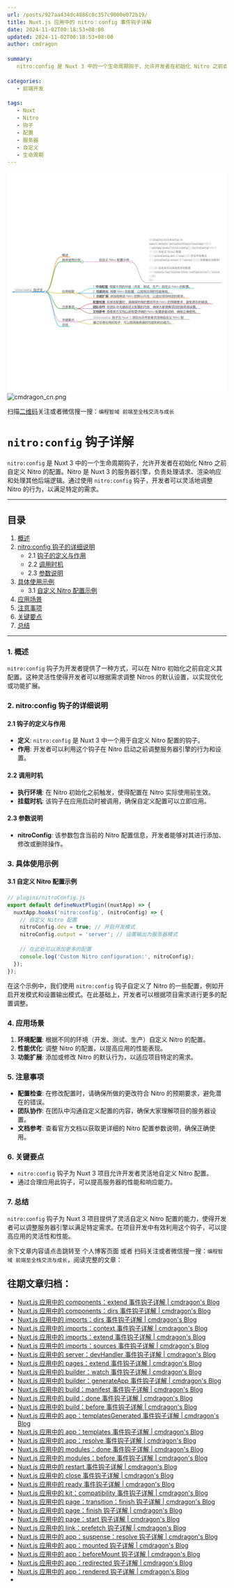 ```yaml
---
url: /posts/927aa434dc4886c8c357c9000e072b19/
title: Nuxt.js 应用中的 nitro：config 事件钩子详解
date: 2024-11-02T00:18:53+08:00
updated: 2024-11-02T00:18:53+08:00
author: cmdragon

summary:
   nitro:config 是 Nuxt 3 中的一个生命周期钩子，允许开发者在初始化 Nitro 之前自定义 Nitro 的配置。Nitro 是 Nuxt 3 的服务器引擎，负责处理请求、渲染响应和处理其他后端逻辑。通过使用 nitro:config 钩子，开发者可以灵活地调整 Nitro 的行为，以满足特定的需求。

categories:
   - 前端开发

tags:
   - Nuxt
   - Nitro
   - 钩子
   - 配置
   - 服务器
   - 自定义
   - 生命周期
---
```


<img src="/images/2024_11_02 15_32_47.png" title="2024_11_02 15_32_47.png" alt="2024_11_02 15_32_47.png"/>

<img src="https://api2.cmdragon.cn/upload/cmder/20250304_012821924.jpg" title="cmdragon_cn.png" alt="cmdragon_cn.png"/>


扫描[二维码](https://api2.cmdragon.cn/upload/cmder/20250304_012821924.jpg)关注或者微信搜一搜：`编程智域 前端至全栈交流与成长`

# `nitro:config` 钩子详解

`nitro:config` 是 Nuxt 3 中的一个生命周期钩子，允许开发者在初始化 Nitro 之前自定义 Nitro 的配置。Nitro 是 Nuxt 3 的服务器引擎，负责处理请求、渲染响应和处理其他后端逻辑。通过使用 `nitro:config` 钩子，开发者可以灵活地调整 Nitro 的行为，以满足特定的需求。

---

## 目录

1. [概述](#1-概述)
2. [nitro:config 钩子的详细说明](#2-nitroconfig-钩子的详细说明)
   - 2.1 [钩子的定义与作用](#21-钩子的定义与作用)
   - 2.2 [调用时机](#22-调用时机)
   - 2.3 [参数说明](#23-参数说明)
3. [具体使用示例](#3-具体使用示例)
   - 3.1 [自定义 Nitro 配置示例](#31-自定义-nitro-配置示例)
4. [应用场景](#4-应用场景)
5. [注意事项](#5-注意事项)
6. [关键要点](#6-关键要点)
7. [总结](#7-总结)

---

### 1. 概述

`nitro:config` 钩子为开发者提供了一种方式，可以在 Nitro 初始化之前自定义其配置。这种灵活性使得开发者可以根据需求调整 Nitros 的默认设置，以实现优化或功能扩展。

### 2. nitro:config 钩子的详细说明

#### 2.1 钩子的定义与作用

- **定义**: `nitro:config` 是 Nuxt 3 中一个用于自定义 Nitro 配置的钩子。
- **作用**: 开发者可以利用这个钩子在 Nitro 启动之前调整服务器引擎的行为和设置。

#### 2.2 调用时机

- **执行环境**: 在 Nitro 初始化之前触发，使得配置在 Nitro 实际使用前生效。
- **挂载时机**: 该钩子在应用启动时被调用，确保自定义配置可以立即应用。

#### 2.3 参数说明

- **nitroConfig**: 该参数包含当前的 Nitro 配置信息，开发者能够对其进行添加、修改或删除操作。

### 3. 具体使用示例

#### 3.1 自定义 Nitro 配置示例

```javascript
// plugins/nitroConfig.js
export default defineNuxtPlugin((nuxtApp) => {
  nuxtApp.hooks('nitro:config', (nitroConfig) => {
    // 自定义 Nitro 配置
    nitroConfig.dev = true; // 开启开发模式
    nitroConfig.output = 'server'; // 设置输出为服务器模式

    // 在此处可以添加更多的配置
    console.log('Custom Nitro configuration:', nitroConfig);
  });
});
```

在这个示例中，我们使用 `nitro:config` 钩子自定义了 Nitro 的一些配置，例如开启开发模式和设置输出模式。在此基础上，开发者可以根据项目需求进行更多的配置调整。

### 4. 应用场景

1. **环境配置**: 根据不同的环境（开发、测试、生产）自定义 Nitro 的配置。
2. **性能优化**: 调整 Nitro 的配置，以提高应用的性能表现。
3. **功能扩展**: 添加或修改 Nitro 的默认行为，以适应项目特定的需求。

### 5. 注意事项

- **配置检查**: 在修改配置时，请确保所做的更改符合 Nitro 的预期要求，避免潜在的错误。
- **团队协作**: 在团队中沟通自定义配置的内容，确保大家理解项目的服务器设置。
- **文档参考**: 查看官方文档以获取更详细的 Nitro 配置参数说明，确保正确使用。

### 6. 关键要点

- `nitro:config` 钩子为 Nuxt 3 项目允许开发者灵活地自定义 Nitro 配置。
- 通过合理应用此钩子，可以提高服务器的性能和响应能力。

### 7. 总结

`nitro:config` 钩子为 Nuxt 3 项目提供了灵活自定义 Nitro 配置的能力，使得开发者可以调整服务器引擎以满足特定需求。在项目开发中有效利用这个钩子，可以提高应用的灵活性和性能。

余下文章内容请点击跳转至 个人博客页面 或者 扫码关注或者微信搜一搜：`编程智域 前端至全栈交流与成长`，阅读完整的文章：

## 往期文章归档：

- [Nuxt.js 应用中的 components：extend 事件钩子详解 | cmdragon's Blog](https://blog.cmdragon.cn/posts/1189b069abd2cfe9869abbbb4f7f340b/)
- [Nuxt.js 应用中的 components：dirs 事件钩子详解 | cmdragon's Blog](https://blog.cmdragon.cn/posts/06467028093d81da701fced5b84150cb/)
- [Nuxt.js 应用中的 imports：dirs 事件钩子详解 | cmdragon's Blog](https://blog.cmdragon.cn/posts/d59459d9a47584d99ecdca9732024835/)
- [Nuxt.js 应用中的 imports：context 事件钩子详解 | cmdragon's Blog](https://blog.cmdragon.cn/posts/e94c7e1071e2541e95713c53eafd79ef/)
- [Nuxt.js 应用中的 imports：extend 事件钩子详解 | cmdragon's Blog](https://blog.cmdragon.cn/posts/1d6dcd3025621c288fddb7d17465133c/)
- [Nuxt.js 应用中的 imports：sources 事件钩子详解 | cmdragon's Blog](https://blog.cmdragon.cn/posts/cf392e5071f22b4179114cece7e0e8b1/)
- [Nuxt.js 应用中的 server：devHandler 事件钩子详解 | cmdragon's Blog](https://blog.cmdragon.cn/posts/e3271aac91ec30fc15176811b001ed48/)
- [Nuxt.js 应用中的 pages：extend 事件钩子详解 | cmdragon's Blog](https://blog.cmdragon.cn/posts/22eb7478a08b6f78043cd5fae24c7ad4/)
- [Nuxt.js 应用中的 builder：watch 事件钩子详解 | cmdragon's Blog](https://blog.cmdragon.cn/posts/4cfe5f35f1a903646731a6c05a54d1dc/)
- [Nuxt.js 应用中的 builder：generateApp 事件钩子详解 | cmdragon's Blog](https://blog.cmdragon.cn/posts/1191139984bd4df519af6d16a616949e/)
- [Nuxt.js 应用中的 build：manifest 事件钩子详解 | cmdragon's Blog](https://blog.cmdragon.cn/posts/d69fdaae50601566d6f15c4e837c7cf3/)
- [Nuxt.js 应用中的 build：done 事件钩子详解 | cmdragon's Blog](https://blog.cmdragon.cn/posts/7b79085749b7f156ed36cf16fca42310/)
- [Nuxt.js 应用中的 build：before 事件钩子详解 | cmdragon's Blog](https://blog.cmdragon.cn/posts/81e5857d6d3ff5e375f0f6734e25daac/)
- [Nuxt.js 应用中的 app：templatesGenerated 事件钩子详解 | cmdragon's Blog](https://blog.cmdragon.cn/posts/3c565b88d4290c513e7c55ef934ec509/)
- [Nuxt.js 应用中的 app：templates 事件钩子详解 | cmdragon's Blog](https://blog.cmdragon.cn/posts/628fd1621bd298e33c2182dc18d36ea8/)
- [Nuxt.js 应用中的 app：resolve 事件钩子详解 | cmdragon's Blog](https://blog.cmdragon.cn/posts/dd9f1dcc573a828d78d2dc657b7d5c56/)
- [Nuxt.js 应用中的 modules：done 事件钩子详解 | cmdragon's Blog](https://blog.cmdragon.cn/posts/6427994cfc82edf8e740eb2b3edcead4/)
- [Nuxt.js 应用中的 modules：before 事件钩子详解 | cmdragon's Blog](https://blog.cmdragon.cn/posts/62721fbcf90812e7cb4f8192dad8c51b/)
- [Nuxt.js 应用中的 restart 事件钩子详解 | cmdragon's Blog](https://blog.cmdragon.cn/posts/b9f8b670ae04035bbe73a4e4e0ef26f1/)
- [Nuxt.js 应用中的 close 事件钩子详解 | cmdragon's Blog](https://blog.cmdragon.cn/posts/e16f122a2b0ff1157b75ce6cc609f9f1/)
- [Nuxt.js 应用中的 ready 事件钩子详解 | cmdragon's Blog](https://blog.cmdragon.cn/posts/bf27341c381e447f9e64e2d4e9b36db4/)
- [Nuxt.js 应用中的 kit：compatibility 事件钩子详解 | cmdragon's Blog](https://blog.cmdragon.cn/posts/5892994c55ef47a9af4acfc446d8e923/)
- [Nuxt.js 应用中的 page：transition：finish 钩子详解 | cmdragon's Blog](https://blog.cmdragon.cn/posts/b19fb081d695b4867066656e73740093/)
- [Nuxt.js 应用中的 page：finish 钩子详解 | cmdragon's Blog](https://blog.cmdragon.cn/posts/d86a35cfb808722da2a6383da93c4a16/)
- [Nuxt.js 应用中的 page：start 钩子详解 | cmdragon's Blog](https://blog.cmdragon.cn/posts/818748d467c0a22bfb87002939acb642/)
- [Nuxt.js 应用中的 link：prefetch 钩子详解 | cmdragon's Blog](https://blog.cmdragon.cn/posts/c9630bf715f84414f544802edae0e77a/)
- [Nuxt.js 应用中的 app：suspense：resolve 钩子详解 | cmdragon's Blog](https://blog.cmdragon.cn/posts/54de24a29ea32b400bc29f8b0b6a46b1/)
- [Nuxt.js 应用中的 app：mounted 钩子详解 | cmdragon's Blog](https://blog.cmdragon.cn/posts/0655a1f20f3c7d66e6b41c961df3103e/)
- [Nuxt.js 应用中的 app：beforeMount 钩子详解 | cmdragon's Blog](https://blog.cmdragon.cn/posts/a84be8813f0e28c0d673fcfc005a023e/)
- [Nuxt.js 应用中的 app：redirected 钩子详解 | cmdragon's Blog](https://blog.cmdragon.cn/posts/0a403b28ba9828265f24d658ed1d54d5/)
- [Nuxt.js 应用中的 app：rendered 钩子详解 | cmdragon's Blog](https://blog.cmdragon.cn/posts/ff851c9049725c29ffd402e2d1f008e2/)
-

